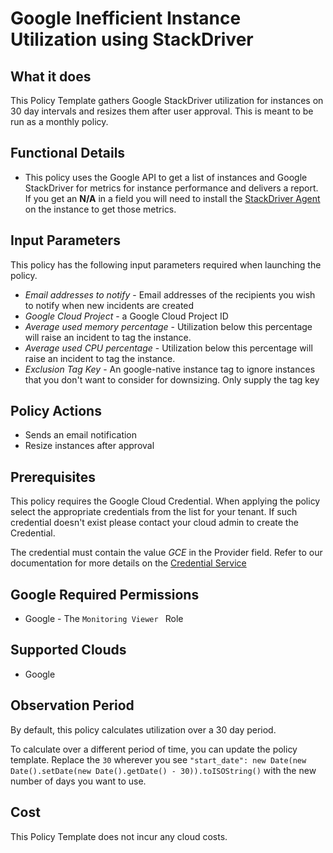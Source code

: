 # Google Inefficient Instance Utilization using StackDriver

## What it does

This Policy Template gathers Google StackDriver utilization for instances on 30 day intervals and resizes them after user approval. This is meant to be run as a monthly policy.

## Functional Details

- This policy uses the Google API to get a list of instances and Google StackDriver for metrics for instance performance and delivers a report. If you get an **N/A** in a field you will need to install the [StackDriver Agent](https://cloud.google.com/monitoring/agent/install-agent) on the instance to get those metrics.

## Input Parameters

This policy has the following input parameters required when launching the policy.

- *Email addresses to notify* - Email addresses of the recipients you wish to notify when new incidents are created
- *Google Cloud Project* - a Google Cloud Project ID
- *Average used memory percentage* - Utilization below this percentage will raise an incident to tag the instance.
- *Average used CPU percentage* - Utilization below this percentage will raise an incident to tag the instance.
- *Exclusion Tag Key* - An google-native instance tag to ignore instances that you don't want to consider for downsizing. Only supply the tag key

## Policy Actions

- Sends an email notification
- Resize instances after approval

## Prerequisites

This policy requires the Google Cloud Credential. When applying the policy select the appropriate credentials
from the list for your tenant. If such credential doesn't exist please contact your cloud admin to create the Credential.

The credential must contain the value *GCE* in the Provider field.
Refer to our documentation for more details on the [Credential Service](https://docs.rightscale.com/credentials/)

## Google Required Permissions

- Google - The `Monitoring Viewer ` Role

## Supported Clouds

- Google

## Observation Period

By default, this policy calculates utilization over a 30 day period.

To calculate over a different period of time, you can update the policy template.
Replace the `30` wherever you see `"start_date": new Date(new Date().setDate(new Date().getDate() - 30)).toISOString()` with the new number of days you want to use.

## Cost

This Policy Template does not incur any cloud costs.